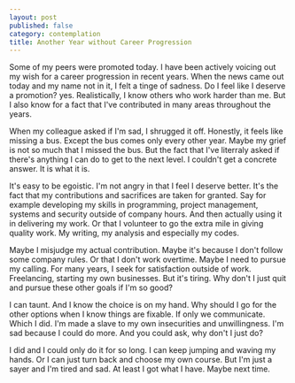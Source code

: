 ```yaml
---
layout: post
published: false
category: contemplation
title: Another Year without Career Progression
---
```

Some of my peers were promoted today. I have been actively voicing out my wish for a career progression in recent years. When the news came out today and my name not in it, I felt a tinge of sadness. Do I feel like I deserve a promotion? yes. Realistically, I know others who work harder than me. But I also know for a fact that I've contributed in many areas throughout the years.

When my colleague asked if I'm sad, I shrugged it off. Honestly, it feels like missing a bus. Except the bus comes only every other year. Maybe my grief is not so much that I missed the bus. But the fact that I've literraly asked if there's anything I can do to get to the next level. I couldn't get a concrete answer. It is what it is.

It's easy to be egoistic. I'm not angry in that I feel I deserve better. It's the fact that my contributions and sacrifices are taken for granted. Say for example developing my skills in programming, project management, systems and security outside of company hours. And then actually using it in delivering my work. Or that I volunteer to go the extra mile in giving quality work. My writing, my analysis and especially my codes.

Maybe I misjudge my actual contribution. Maybe it's because I don't follow some company rules. Or that I don't work overtime. Maybe I need to pursue my calling. For many years, I seek for satisfaction outside of work. Freelancing, starting my own businesses. But it's tiring. Why don't I just quit and pursue these other goals if I'm so good?

I can taunt. And I know the choice is on my hand. Why should I go for the other options when I know things are fixable. If only we communicate. Which I did. I'm made a slave to my own insecurities and unwillingness. I'm sad because I could do more. And you could ask, why don't I just do?

I did and I could only do it for so long. I can keep jumping and waving my hands. Or I can just turn back and choose my own course. But I'm just a sayer and I'm tired and sad. At least I got what I have. Maybe next time.
